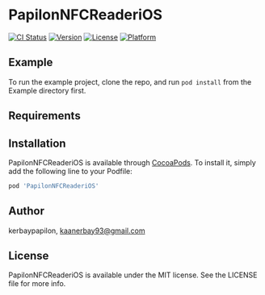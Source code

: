 # PapilonNFCReaderiOS

[![CI Status](https://img.shields.io/travis/kerbaypapilon/PapilonNFCReaderiOS.svg?style=flat)](https://travis-ci.org/kerbaypapilon/PapilonNFCReaderiOS)
[![Version](https://img.shields.io/cocoapods/v/PapilonNFCReaderiOS.svg?style=flat)](https://cocoapods.org/pods/PapilonNFCReaderiOS)
[![License](https://img.shields.io/cocoapods/l/PapilonNFCReaderiOS.svg?style=flat)](https://cocoapods.org/pods/PapilonNFCReaderiOS)
[![Platform](https://img.shields.io/cocoapods/p/PapilonNFCReaderiOS.svg?style=flat)](https://cocoapods.org/pods/PapilonNFCReaderiOS)

## Example

To run the example project, clone the repo, and run `pod install` from the Example directory first.

## Requirements

## Installation

PapilonNFCReaderiOS is available through [CocoaPods](https://cocoapods.org). To install
it, simply add the following line to your Podfile:

```ruby
pod 'PapilonNFCReaderiOS'
```

## Author

kerbaypapilon, kaanerbay93@gmail.com

## License

PapilonNFCReaderiOS is available under the MIT license. See the LICENSE file for more info.
